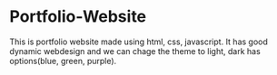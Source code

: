 # Portfolio-Website

This is portfolio website made using html, css, javascript. It has good dynamic webdesign and we can chage the theme to light, dark has options(blue, green, purple).
